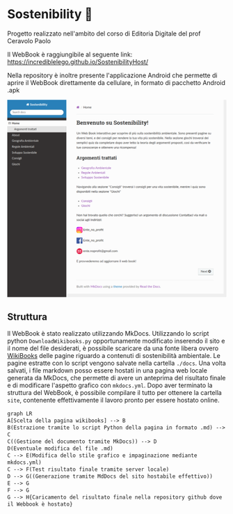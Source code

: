# Sostenibility 🍃

Progetto realizzato nell'ambito del corso di Editoria Digitale del prof Ceravolo Paolo

Il WebBook è raggiungibile al seguente link: https://incrediblelego.github.io/SostenibilityHost/

Nella repository è inoltre presente l'applicazione Android che permette di aprire il WebBook direttamente da cellulare, in formato di pacchetto Android .apk

![Sostenibility](./my-project/docs/img/assets/sostenibility.png)

## Struttura

Il WebBook è stato realizzato utilizzando MkDocs. Utilizzando lo script python `DownloadWikibooks.py` opportunamente modificato inserendo il sito e il nome del file desiderati, è possibile scaricare da una fonte libera ovvero [WikiBooks](https://it.wikibooks.org/wiki/Pagina_principale) delle pagine riguardo a contenuti di sostenibilità ambientale. Le pagine estratte con lo script vengono salvate nella cartella `./docs`. Una volta salvati, i file markdown posso essere hostati in una pagina web locale generata da MkDocs, che permette di avere un anteprima del risultato finale e di modificare l'aspetto grafico con `mkdocs.yml`. Dopo aver terminato la struttura del WebBook, è possibile compilare il tutto per ottenere la cartella `site`, contenente effettivamente il lavoro pronto per essere hostato online.

```mermaid
graph LR
A[Scelta della pagina wikibooks] --> B
B(Estrazione tramite lo script Python della pagina in formato .md) --> C
C((Gestione del documento tramite MkDocs)) --> D
D(Eventuale modifica del file .md)
C --> E(Modifica dello stile grafico e impaginazione mediante mkdocs.yml)
C --> F(Test risultato finale tramite server locale)
D --> G((Generazione tramite MdDocs del sito hostabile effettivo))
E --> G
F --> G
G --> H{Caricamento del risultato finale nella repository github dove il Webbook è hostato}

```